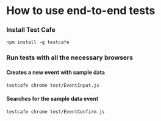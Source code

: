 # How to use end-to-end tests

### Install Test Cafe

`npm install -g testcafe`

### Run tests with all the necessary browsers

#### Creates a new event with sample data

`testcafe chrome test/EventInput.js`

#### Searches for the sample data event

`testcafe chrome test/EventConfirm.js`
